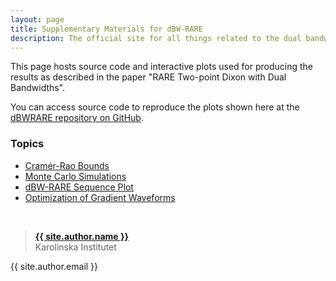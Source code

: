 ```yaml
---
layout: page
title: Supplementary Materials for dBW-RARE
description: The official site for all things related to the dual bandwidth RARE sequence
---
```


This page hosts source code and interactive plots used for producing the results as described in the paper "RARE Two-point Dixon with Dual Bandwidths".

You can access source code to reproduce the plots shown here at the [dBWRARE repository on GitHub](https://github.com/henricryden/dbwRARE).

### Topics
- [Cramér-Rao Bounds](pages/crb)
- [Monte Carlo Simulations](pages/montecarlo)
- [dBW-RARE Sequence Plot](assets/plots/sequence.html)
- [Optimization of Gradient Waveforms](pages/waveform)


<br />

> **[{{ site.author.name }}](https://staff.ki.se/people/henrry)**  
> Karolinska Institutet
>
{{ site.author.email }}